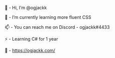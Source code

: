 👋 - Hi, I’m @ogjackk

🌱 - I’m currently learning more fluent CSS

📫 - You can reach me on Discord - ogjackk#4433

⚡ - Learning C# for 1 year

📍 - https://ogjackk.com/
